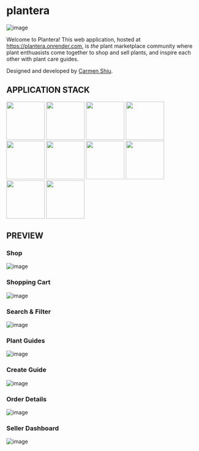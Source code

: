 # plantera
![image](https://github.com/craftycarmen/plantera/assets/131481577/09d40289-75e0-464c-a12a-6c568c65d06e)

Welcome to Plantera! This web application, hosted at https://plantera.onrender.com, is _the_ plant marketplace community where plant enthuasists come together to shop and sell plants, and inspire each other with plant care guides.

Designed and developed by [Carmen Shiu](https://carmenshiu.com).


## APPLICATION STACK
<a href="https://expressjs.com/" target="_blank"><img src="https://github.com/craftycarmen/plantera/assets/131481577/0ac13221-ac27-4bfb-90ae-bb02e279ec38" width="100px"></a>
<img src="https://github.com/craftycarmen/plantera/assets/131481577/8181c817-608d-48c6-9117-dfc357813c3d" width="100px">
<img src="https://github.com/craftycarmen/plantera/assets/131481577/8787653c-8cf6-467f-afd1-a0e480418950" width="100px">
<img src="https://github.com/craftycarmen/plantera/assets/131481577/a10aa607-b55d-4a52-9bbc-705e5800109e" width="100px">
<img src="https://github.com/craftycarmen/plantera/assets/131481577/ec0771e2-6dce-47c0-beff-104963cba36f" width="100px">
<img src="https://github.com/craftycarmen/plantera/assets/131481577/9fd1971d-5485-4fe9-992a-81f763bd580b" width="100px">
<img src="https://github.com/craftycarmen/plantera/assets/131481577/878d8bf4-aca9-48b2-bfa3-0021e2e1fbfb" width="100px">
<img src="https://github.com/craftycarmen/plantera/assets/131481577/3dd6ef47-93dd-4e7f-b201-76fa37e395b2" width="100px">
<img src="https://github.com/craftycarmen/plantera/assets/131481577/c026a9b0-5e54-42bf-871a-512af19d3409" width="100px">
<img src="https://github.com/craftycarmen/plantera/assets/131481577/f3924820-96d9-40a7-9c99-f9905be3a1ee" width="100px">







## PREVIEW

### Shop

![image](https://github.com/craftycarmen/plantera/assets/131481577/865859cf-af43-42ed-8504-c8516f1babcd)

### Shopping Cart

![image](https://github.com/craftycarmen/plantera/assets/131481577/133852df-92b8-4541-81da-0fce2468a1e9)

### Search & Filter

![image](https://github.com/craftycarmen/plantera/assets/131481577/e946e775-e84e-41be-a67e-09291d25f4a0)

### Plant Guides

![image](https://github.com/craftycarmen/plantera/assets/131481577/b7f99746-dd16-407e-a9c8-0b1681402881)

### Create Guide

![image](https://github.com/craftycarmen/plantera/assets/131481577/d81017b0-cdf0-4036-bc6c-05a82e81fd03)

### Order Details

![image](https://github.com/craftycarmen/plantera/assets/131481577/6185a084-6b89-43be-add9-901ef20f8481)

### Seller Dashboard

![image](https://github.com/craftycarmen/plantera/assets/131481577/b2844c36-1f8b-4647-910a-a66ee131c11f)
